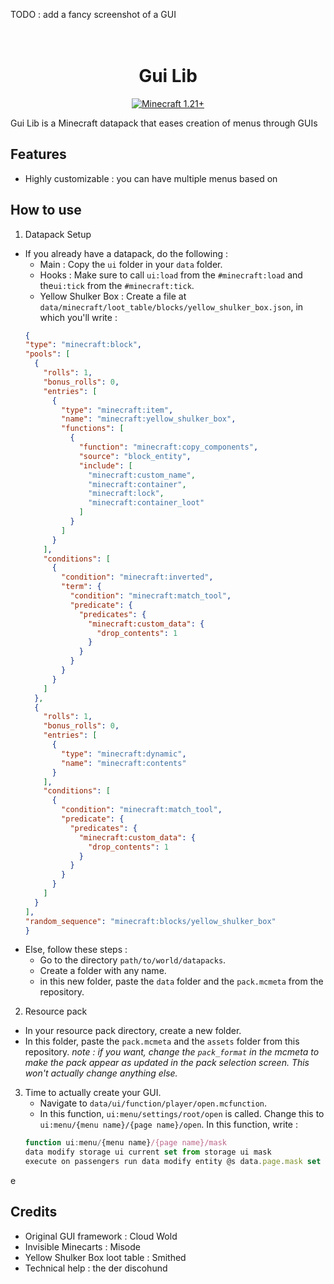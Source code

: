 TODO : add a fancy screenshot of a GUI 
<h1 align="center">
  <br>
  Gui Lib
  <br>
</h1>
<p align="center">
  <a href="https://minecraft.wiki/w/Java_Edition_1.21">
    <img src="https://img.shields.io/badge/Minecraft-1.21+-blue"
         alt="Minecraft 1.21+">
  </a>
</p>

Gui Lib is a Minecraft datapack that eases creation of menus through GUIs

## Features
- Highly customizable : you can have multiple menus based on 

## How to use
1) Datapack Setup
- If you already have a datapack, do the following : 
    + Main : Copy the `ui` folder in your `data` folder.
    + Hooks : Make sure to call `ui:load` from the `#minecraft:load` and the`ui:tick` from the `#minecraft:tick`.
    + Yellow Shulker Box : Create a file at `data/minecraft/loot_table/blocks/yellow_shulker_box.json`, in which you'll write :
    ```json
    {
    "type": "minecraft:block",
    "pools": [
      {
        "rolls": 1,
        "bonus_rolls": 0,
        "entries": [
          {
            "type": "minecraft:item",
            "name": "minecraft:yellow_shulker_box",
            "functions": [
              {
                "function": "minecraft:copy_components",
                "source": "block_entity",
                "include": [
                  "minecraft:custom_name",
                  "minecraft:container",
                  "minecraft:lock",
                  "minecraft:container_loot"
                ]
              }
            ]
          }
        ],
        "conditions": [
          {
            "condition": "minecraft:inverted",
            "term": {
              "condition": "minecraft:match_tool",
              "predicate": {
                "predicates": {
                  "minecraft:custom_data": {
                    "drop_contents": 1
                  }
                }
              }
            }
          }
        ]
      },
      {
        "rolls": 1,
        "bonus_rolls": 0,
        "entries": [
          {
            "type": "minecraft:dynamic",
            "name": "minecraft:contents"
          }
        ],
        "conditions": [
          {
            "condition": "minecraft:match_tool",
            "predicate": {
              "predicates": {
                "minecraft:custom_data": {
                  "drop_contents": 1
                }
              }
            }
          }
        ]
      }
    ],
    "random_sequence": "minecraft:blocks/yellow_shulker_box"
  }
- Else, follow these steps :
  + Go to the directory `path/to/world/datapacks`.
  + Create a folder with any name.
  + in this new folder, paste the `data` folder and the `pack.mcmeta` from the repository.
2) Resource pack
- In your resource pack directory, create a new folder.
- In this folder, paste the `pack.mcmeta` and the `assets` folder from this repository. <i>note : if you want, change the `pack_format` in the mcmeta to make the pack appear as updated in the pack selection screen. This won't actually change anything else. </i>

3) Time to actually create your GUI.
    + Navigate to `data/ui/function/player/open.mcfunction`.
    + In this function, `ui:menu/settings/root/open` is called. Change this to `ui:menu/{menu name}/{page name}/open`. In this function, write :
    ```js
    function ui:menu/{menu name}/{page name}/mask
    data modify storage ui current set from storage ui mask
    execute on passengers run data modify entity @s data.page.mask set value "function ui:menu/{menu name}/{page name}/mask"
e
## Credits
- Original GUI framework : Cloud Wold
- Invisible Minecarts : Misode
- Yellow Shulker Box loot table : Smithed
- Technical help : the der discohund
